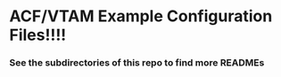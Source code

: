 # ACF/VTAM Example Configuration Files!!!!

### See the subdirectories of this repo to find more READMEs